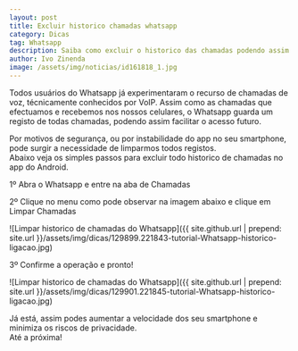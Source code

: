 ```yaml
---
layout: post
title: Excluir historico chamadas whatsapp
category: Dicas
tag: Whatsapp
description: Saiba como excluir o historico das chamadas podendo assim ter mais privacidade
author: Ivo Zinenda
image: /assets/img/noticias/id161818_1.jpg
---
```


Todos usuários do Whatsapp já experimentaram o recurso de chamadas de voz, técnicamente conhecidos por VoIP.
Assim como as chamadas que efectuamos e recebemos nos nossos celulares, o Whatsapp guarda um registo de todas chamadas, podendo assim facilitar o acesso futuro.

Por motivos de segurança, ou por instabilidade do app no seu smartphone, pode surgir a necessidade de limparmos todos registos.<br>
Abaixo veja os simples passos para excluir todo historico de chamadas no app do Android.

1º Abra o Whatsapp e entre na aba de Chamadas

2º Clique no menu como pode observar na imagem abaixo e clique em Limpar Chamadas

![Limpar historico de chamadas do Whatsapp]({{ site.github.url | prepend: site.url }}/assets/img/dicas/129899.221843-tutorial-Whatsapp-historico-ligacao.jpg)

3º Confirme a operação e pronto!

![Limpar historico de chamadas do Whatsapp]({{ site.github.url | prepend: site.url }}/assets/img/dicas/129901.221845-tutorial-Whatsapp-historico-ligacao.jpg)

Já está, assim podes aumentar a velocidade dos seu smartphone e minimiza os riscos de privacidade.<br>
Até a próxima!